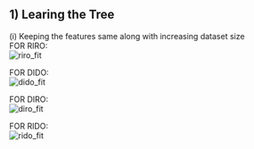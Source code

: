 ## 1) Learing the Tree
(i) Keeping the features same along with increasing dataset size  
FOR RIRO:  
![riro_fit](https://github.com/ES335-2024/assignment-1-ml-doofenshmirtz-evil-inc/assets/114944809/886fe08c-3384-44d1-b33f-b4d5b7f3ca5f)  

FOR DIDO:  
![dido_fit](https://github.com/ES335-2024/assignment-1-ml-doofenshmirtz-evil-inc/assets/114944809/11843f92-6e90-4aaf-b683-b280188d8724)  

FOR DIRO:  
![diro_fit](https://github.com/ES335-2024/assignment-1-ml-doofenshmirtz-evil-inc/assets/114944809/8986922a-4e57-4336-a6bf-bd722613d4ae)  

FOR RIDO:  
![rido_fit](https://github.com/ES335-2024/assignment-1-ml-doofenshmirtz-evil-inc/assets/114944809/f3de5358-8120-4d91-ba6d-356ddf151f3c)  


